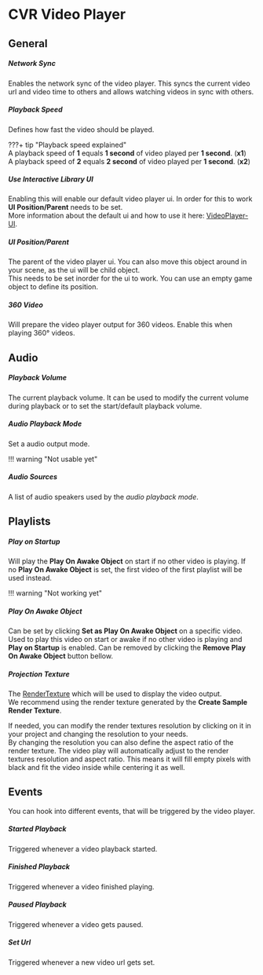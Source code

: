 # CVR Video Player

## General

##### Network Sync
Enables the network sync of the video player. This syncs the current video url and video time to others and allows
watching videos in sync with others.

##### Playback Speed
Defines how fast the video should be played.

???+ tip "Playback speed explained"  
    A playback speed of **1** equals **1 second** of video played per **1 second**. (**x1**)  
    A playback speed of **2** equals **2 second** of video played per **1 second**. (**x2**)

##### Use Interactive Library UI
Enabling this will enable our default video player ui. In order for this to work **UI Position/Parent** needs to be set.  
More information about the default ui and how to use it here: [VideoPlayer-UI](../../../ChilloutVR/).

##### UI Position/Parent
The parent of the video player ui. You can also move this object around in your scene, as the ui will be child object.  
This needs to be set inorder for the ui to work. You can use an empty game object to define its position.

##### 360 Video
Will prepare the video player output for 360 videos. Enable this when playing 360° videos.

## Audio

##### Playback Volume
The current playback volume. It can be used to modify the current volume during playback or to set the start/default
playback volume.

##### Audio Playback Mode
Set a audio output mode.

!!! warning "Not usable yet"

##### Audio Sources
A list of audio speakers used by the *audio playback mode*.

## Playlists

##### Play on Startup
Will play the **Play On Awake Object** on start if no other video is playing. If no **Play On Awake Object** is set, the
first video of the first playlist will be used instead.

!!! warning "Not working yet"

##### Play On Awake Object
Can be set by clicking **Set as Play On Awake Object** on a specific video.  
Used to play this video on start or awake if no other video is playing and **Play on Startup** is enabled.
Can be removed by clicking the **Remove Play On Awake Object** button bellow.

##### Projection Texture
The [RenderTexture](https://docs.unity3d.com/Manual/class-RenderTexture.html) which will be used to display the video output.  
We recommend using the render texture generated by the **Create Sample Render Texture**.

If needed, you can modify the render textures resolution by clicking on it in your project and changing the resolution to your needs.  
By changing the resolution you can also define the aspect ratio of the render texture.
The video play will automatically adjust to the render textures resolution and aspect ratio. This means it will fill
empty pixels with black and fit the video inside while centering it as well.



## Events
You can hook into different events, that will be triggered by the video player.

##### Started Playback
Triggered whenever a video playback started.

##### Finished Playback
Triggered whenever a video finished playing.

##### Paused Playback
Triggered whenever a video gets paused.

##### Set Url
Triggered whenever a new video url gets set.